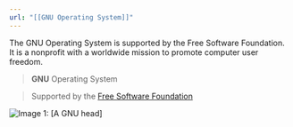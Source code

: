 ```yaml
---
url: "[[GNU Operating System]]"
---
```

The GNU Operating System is supported by the Free Software Foundation. It is a nonprofit with a worldwide mission to promote computer user freedom.

> **GNU** Operating System

> Supported by the [Free Software Foundation](https://www.gnu.org/gnu/linux-and-%20gnu.html#mission-statement)

![Image 1: [A GNU head] ](https://www.gnu.org/graphics/heckert_gnu.transp.small.png)